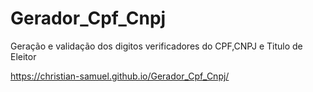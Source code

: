 # Gerador_Cpf_Cnpj
Geração e validação dos digitos verificadores do CPF,CNPJ e Titulo de Eleitor

https://christian-samuel.github.io/Gerador_Cpf_Cnpj/
